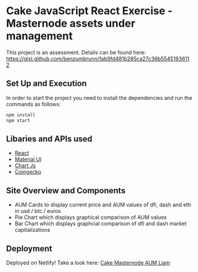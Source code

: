 # Cake JavaScript React Exercise - Masternode assets under management

This project is an assessment. Details can be found here: https://gist.github.com/benzumbrunn/fab9fd481b285ca27c36b55451936112

## Set Up and Execution
In order to start the project you need to install the dependencies and run the commands as follows:
```bash
npm install
npm start
```
## Libaries and APIs used
- [React](https://react-bootstrap.github.io/getting-started/introduction)
- [Material UI](https://mui.com/material-ui/getting-started/overview/)
- [Chart Js](https://www.chartjs.org/docs/latest/charts/polar.html)
- [Coingecko](https://www.coingecko.com/en/api/documentation)

## Site Overview and Components
- AUM Cards to display current price and AUM values of dfi, dash and eth in usd / btc / euros
- Pie Chart which displays graphical comparison of AUM values
- Bar Chart which displays graphcial comparison of dfi and dash market capitalizations

## Deployment
Deployed on Netlify! Take a look here: [Cake Masternode AUM Liam](https://cakedefi-masternode-aum-liam.netlify.app/)
